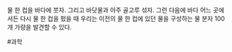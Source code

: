 물 한 컵을 바다에 붓자. 그리고 바닷물과 아주 골고루 섞자. 그런 다음에 바다 어느 곳에서든 다시 물 한 컵을 펐을 때 우리는 이전의 물 한 컵에 있던 물을 구성하는 물 분자 100개 가량을 발견할 수 있다.

#과학 